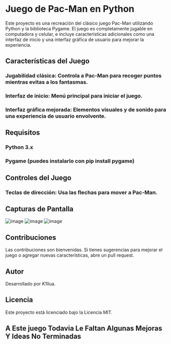 # Juego de Pac-Man en Python
Este proyecto es una recreación del clásico juego Pac-Man utilizando Python y la biblioteca Pygame. El juego es completamente jugable en computadora y celular, e incluye características adicionales como una interfaz de inicio y una interfaz gráfica de usuario para mejorar la experiencia.

## Características del Juego
### Jugabilidad clásica: Controla a Pac-Man para recoger puntos mientras evitas a los fantasmas.
### Interfaz de inicio: Menú principal para iniciar el juego.
### Interfaz gráfica mejorada: Elementos visuales y de sonido para una experiencia de usuario envolvente.

## Requisitos
### Python 3.x
### Pygame (puedes instalarlo con pip install pygame)

## Controles del Juego
### Teclas de dirección: Usa las flechas para mover a Pac-Man.

## Capturas de Pantalla
![image](https://github.com/user-attachments/assets/0d978f9b-7708-47b7-b9d6-6ea0c03e5732)
![image](https://github.com/user-attachments/assets/e37e1479-90e1-4e7f-bdb3-6193a1587548)
![image](https://github.com/user-attachments/assets/76bad6a0-eb75-470e-b4d1-c76737f2270f)


## Contribuciones
Las contribuciones son bienvenidas. Si tienes sugerencias para mejorar el juego o agregar nuevas características, abre un pull request.

## Autor
Desarrollado por K1llua.

## Licencia
Este proyecto está licenciado bajo la Licencia MIT.

## A Este juego Todavia Le Faltan Algunas Mejoras Y Ideas No Terminadas

